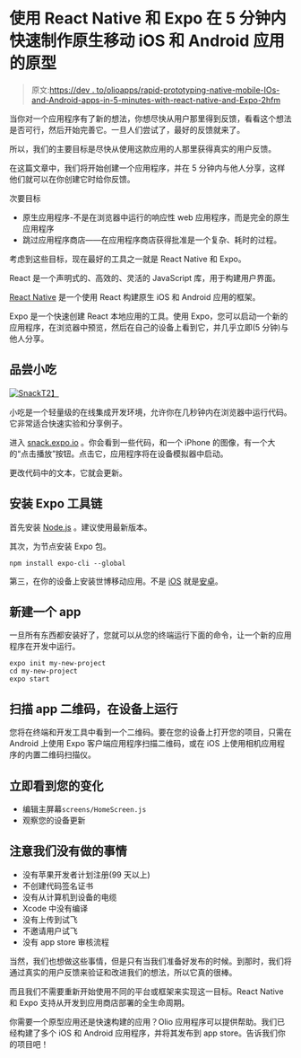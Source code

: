 # 使用 React Native 和 Expo 在 5 分钟内快速制作原生移动 iOS 和 Android 应用的原型

> 原文:[https://dev . to/olioapps/rapid-prototyping-native-mobile-IOs-and-Android-apps-in-5-minutes-with-react-native-and-Expo-2hfm](https://dev.to/olioapps/rapid-prototyping-native-mobile-ios-and-android-apps-in-5-minutes-with-react-native-and-expo-2hfm)

当你对一个应用程序有了新的想法，你想尽快从用户那里得到反馈，看看这个想法是否可行，然后开始完善它。一旦人们尝试了，最好的反馈就来了。

所以，我们的主要目标是尽快从使用这款应用的人那里获得真实的用户反馈。

在这篇文章中，我们将开始创建一个应用程序，并在 5 分钟内与他人分享，这样他们就可以在你创建它时给你反馈。

次要目标

*   原生应用程序-不是在浏览器中运行的响应性 web 应用程序，而是完全的原生应用程序
*   跳过应用程序商店——在应用程序商店获得批准是一个复杂、耗时的过程。

考虑到这些目标，现在最好的工具之一就是 React Native 和 Expo。

React 是一个声明式的、高效的、灵活的 JavaScript 库，用于构建用户界面。

[React Native](https://facebook.github.io/react-native/) 是一个使用 React 构建原生 iOS 和 Android 应用的框架。

Expo 是一个快速创建 React 本地应用的工具。使用 Expo，您可以启动一个新的应用程序，在浏览器中预览，然后在自己的设备上看到它，并几乎立即(5 分钟)与他人分享。

## [](#get-a-taste-with-snack)品尝小吃

[![Snack](../Images/ea9baed207e35a1ccb29a3050fb66095.png)T2】](https://res.cloudinary.com/practicaldev/image/fetch/s--FbqXVM6t--/c_limit%2Cf_auto%2Cfl_progressive%2Cq_66%2Cw_880/https://www.olioapps.com/assets/images/rapid-prototyping-react-native-expo/rapid-prototyping-react-native-expo-snack-640.gif)

小吃是一个轻量级的在线集成开发环境，允许你在几秒钟内在浏览器中运行代码。它非常适合快速实验和分享例子。

进入 [snack.expo.io](https://snack.expo.io/) 。你会看到一些代码，和一个 iPhone 的图像，有一个大的“点击播放”按钮。点击它，应用程序将在设备模拟器中启动。

更改代码中的文本，它就会更新。

## [](#install-the-expo-toolchain)安装 Expo 工具链

首先安装 [Node.js](https://nodejs.org/) 。建议使用最新版本。

其次，为节点安装 Expo 包。

```
npm install expo-cli --global 
```

第三，在你的设备上安装世博移动应用。不是 [iOS](https://itunes.apple.com/us/app/expo-client/id982107779?mt=8) 就是[安卓](https://play.google.com/store/apps/details?id=host.exp.exponent&hl=en_US)。

## [](#create-a-new-app)新建一个 app

一旦所有东西都安装好了，您就可以从您的终端运行下面的命令，让一个新的应用程序在开发中运行。

```
expo init my-new-project
cd my-new-project
expo start 
```

## [](#scan-app-qr-code-to-run-it-on-device)扫描 app 二维码，在设备上运行

您将在终端和开发工具中看到一个二维码。要在您的设备上打开您的项目，只需在 Android 上使用 Expo 客户端应用程序扫描二维码，或在 iOS 上使用相机应用程序的内置二维码扫描仪。

## [](#see-your-changes-immediately)立即看到您的变化

*   编辑主屏幕`screens/HomeScreen.js`
*   观察您的设备更新

## [](#notice-what-we-did-not-do)注意我们没有做的事情

*   没有苹果开发者计划注册(99 天以上)
*   不创建代码签名证书
*   没有从计算机到设备的电缆
*   Xcode 中没有编译
*   没有上传到试飞
*   不邀请用户试飞
*   没有 app store 审核流程

当然，我们也想做这些事情，但是只有当我们准备好发布的时候。到那时，我们将通过真实的用户反馈来验证和改进我们的想法，所以它真的很棒。

而且我们不需要重新开始使用不同的平台或框架来实现这一目标。React Native 和 Expo 支持从开发到应用商店部署的全生命周期。

你需要一个原型应用还是快速构建的应用？Olio 应用程序可以提供帮助。我们已经构建了多个 iOS 和 Android 应用程序，并将其发布到 app store。告诉我们你的项目吧！